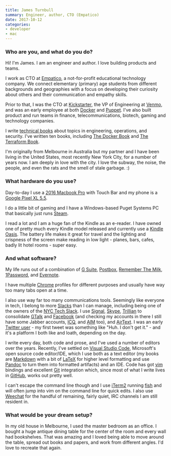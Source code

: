 ```yaml
---
title: James Turnbull
summary: Engineer, author, CTO (Empatico)
date: 2017-10-12
categories:
- developer
- mac
---
```


### Who are you, and what do you do?

Hi! I'm James. I am an engineer and author. I love building products and teams.

I work as CTO at [Empatico][], a not-for-profit educational technology company. We connect elementary (primary) age students from different backgrounds and geographies with a focus on developing their curiosity about others and their communication and empathy skills.

Prior to that, I was the CTO at [Kickstarter][], the VP of Engineering at [Venmo][], and was an early employee at both [Docker][] and [Puppet][]. I've also built product and run teams in finance, telecommunications, biotech, gaming and technology companies.

I write [technical books](https://turnbull.press/ "James' book publishing company.") about topics in engineering, operations, and security. I've written ten books, including [The Docker Book](https://dockerbook.com/ "James' Docker book.") and [The Terraform Book](https://terraformbook.com/ "James' Terraform book.").

I'm originally from Melbourne in Australia but my partner and I have been living in the United States, most recently New York City, for a number of years now. I am deeply in love with the city. I love the subway, the noise, the people, and even the rats and the smell of stale garbage. :)

### What hardware do you use?

Day-to-day I use a [2016 Macbook Pro][macbook-pro] with Touch Bar and my phone is a [Google Pixel XL 5.5][pixel-xl].

I do a little bit of gaming and I have a Windows-based Puget Systems PC that basically just runs [Steam][].

I read a lot and I am a huge fan of the Kindle as an e-reader. I have owned one of pretty much every Kindle model released and currently use a [Kindle Oasis][kindle-oasis]. The battery life makes it great for travel and the lighting and crispness of the screen make reading in low light - planes, bars, cafes, badly lit hotel rooms - super easy.

### And what software?

My life runs out of a combination of [G Suite][g-suite], [Postbox][], [Remember The Milk][remember-the-milk], [1Password][], and [Evernote][].

I have multiple [Chrome][] profiles for different purposes and usually have way too many tabs open at a time.

I also use way far too many communications tools. Seemingly like everyone in tech, I belong to more [Slacks][slack] than I can manage, including being one of the owners of the [NYC Tech Slack](http://www.nyctechslack.com/ "A New York tech community Slack instance."). I use [Signal][], [Skype][], [Trillian][] to consolidate [GTalk][google-talk] and [Facebook][] (and checking my accounts in there I still have some Jabber accounts, [ICQ][], and [AIM][] too), and [AirText][]. I was an early [Twitter user](https://twitter.com/kartar "James' Twitter account.") - my first tweet was something like "Huh. I don't get it." - and it's a platform I both like and loath, depending on the day.

I write every day, both code and prose, and I've used a number of editors over the years. Recently, I've settled on [Visual Studio Code][visual-studio-code], Microsoft's open source code editor/IDE, which I use both as a text editor (my books are [Markdown][] with a bit of [LaTeX][] for higher level formatting and use [Pandoc][] to turn them into formatted artifacts) and an IDE. Code has got [vim][] bindings and excellent [Git][] integration which, since most of what I write lives in [GitHub](https://github.com/jamtur01 "James' GitHub account."), works out pretty well.

I can't escape the command line though and I use [iTerm2][] running [fish][] and will often jump into vim on the command line for quick edits. I also use [Weechat][] for the handful of remaining, fairly quiet, IRC channels I am still resident in.

### What would be your dream setup?

In my old house in Melbourne, I used the master bedroom as an office. I bought a huge antique dining table for the center of the room and every wall had bookshelves. That was amazing and I loved being able to move around the table, spread out books and papers, and work from different angles. I'd love to recreate that again.

[1password]: https://1password.com "Password management software for Mac OS X."
[aim]: https://en.wikipedia.org/wiki/AOL_Instant_Messenger "An instant messaging service."
[airtext]: https://www.airtextapp.com/ "A tool for receiving Android SMS messages on laptops or mobiles."
[chrome]: https://www.google.com/intl/en/chrome/browser/ "A WebKit-based browser, where each tab runs in its own thread."
[docker]: https://www.docker.com/ "A service and software for building and shipping distributed software."
[empatico]: https://empatico.org/ "A learning and video tool for students and teachers."
[evernote]: https://evernote.com/ "Online software for capturing notes."
[facebook]: https://www.facebook.com/ "A social networking site."
[fish]: http://fishshell.com/ "A command-line shell."
[g-suite]: https://gsuite.google.com/ "A hosted solution for email, calendaring and more."
[git]: https://git-scm.com/ "A version control system."
[google-talk]: https://en.wikipedia.org/wiki/Google_Talk "Google's own audio/video/text chat system."
[icq]: https://en.wikipedia.org/wiki/ICQ "An ancient instant messaging client."
[iterm2]: https://iterm2.com/ "An alternative terminal application for Mac OS X."
[kickstarter]: https://www.kickstarter.com/ "A service for crowdfunding projects."
[kindle-oasis]: https://www.amazon.com/Amazon-Kindle-Oasis-eReader-with-Leather-Charging-Cover/dp/B00REQKWGA "An ebook reader."
[latex]: https://www.latex-project.org/ "Typesetting software."
[macbook-pro]: https://www.apple.com/macbook-pro/ "A laptop."
[markdown]: https://daringfireball.net/projects/markdown/ "An email-like format for marking up text."
[pandoc]: https://pandoc.org/ "A Markdown document converter."
[pixel-xl]: https://www.amazon.com/Google-Pixel-XL-Phone-32GB/dp/B01LY3OB8D "A 5.5 inch Android phone."
[postbox]: https://www.postbox-inc.com/ "A cross-platform email client."
[puppet]: https://projects.puppetlabs.com/projects/puppet "A tool for automating tasks on *nix systems."
[remember-the-milk]: https://www.rememberthemilk.com/ "An online task/to-do list service."
[signal]: https://en.wikipedia.org/wiki/Signal_%28software%29 "An encrypted messaging service."
[skype]: https://www.skype.com/en/ "Voice and video chat software."
[slack]: https://slack.com/ "A collaboration service."
[steam]: https://store.steampowered.com/ "A digital game distribution service."
[trillian]: https://www.trillian.im/ "A multi-protocol chat client for Windows."
[venmo]: https://venmo.com/ "A payment service."
[vim]: https://www.vim.org/ "A command-line text editor."
[visual-studio-code]: https://code.visualstudio.com/ "A development IDE."
[weechat]: https://weechat.org/ "A multi-protocol chat program."

